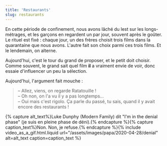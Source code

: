 ```yaml
---
title: 'Restaurants'
slug: restaurants
---
```


En cette période de confinement, nous avons lâché du lest sur les longs-métrages, et les garçons en regardent un par jour, souvent après le goûter. Le rituel est fixé : chaque jour, un des frères choisit trois films dans la quarantaine que nous avons. L'autre fait son choix parmi ces trois films. Et le lendemain, on alterne.

Aujourd'hui, c'est le tour du grand de proposer, et le petit doit choisir. Comme souvent, le grand sait quel film **il** a vraiment envie de voir, donc essaie d'influencer un peu la sélection.

Aujourd'hui, l'argument fait mouche :

> – Allez, viens, on regarde Ratatouille !  
> – Oh non, on l'a vu il y a pas longtemps…  
> – Oui mais c'est rigolo. Ça parle du passé, tu sais, quand il y avait encore des restaurants !

{% capture alt_text%}Luke Dunphy (Modern Family) dit "I'm in the denial phase" (je suis en pleine phase de déni).{% endcapture %}{% capture caption_text%}Non. Non, je refuse.{% endcapture %}{% include video_as_a_gif.html.liquid
url="/assets/images/papa/2020-04-28/denial"
alt=alt_text
caption=caption_text
%}
